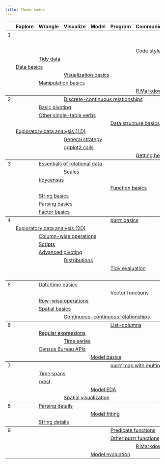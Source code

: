 ```yaml
---
title: Theme index
---
```


<table class="syllabus">
<colgroup>
  <col class="week" />
  <col class="theme" />
  <col class="theme" />
  <col class="theme" />
  <col class="theme" />
  <col class="theme" />
  <col class="theme" />
  <col class="theme" />
  <col class="theme" />
  <col class="theme" />
  <col class="theme" />
  <col class="theme" />
  <col class="theme" />
</colgroup>

<thead>
<tr>
  <th></th>
    <th>Explore</th>
    <th>Wrangle</th>
    <th>Visualize</th>
    <th>Model</th>
    <th>Program</th>
    <th>Communicate</th>
    <th>Workflow</th>
  <th></th>
  <th></th>
  <th></th>
  <th></th>
  <th></th>
</tr>
</thead>
<tbody>
<tr>
<td id='week-1'>1</td>
  <td colspan="6"></td>
  <td colspan="6"><a class="workflow" href="setup.html">Setup</a></td>
</tr>
<tr>
<td></td>
  <td colspan="6"></td>
  <td colspan="6"><a class="workflow" href="documentation.html">Documentation</a></td>
</tr>
<tr>
<td></td>
  <td colspan="5"></td>
  <td colspan="6"><a class="communicate" href="code-style.html">Code style</a></td>
  <td colspan="1"></td>
</tr>
<tr>
<td></td>
  <td colspan="1"></td>
  <td colspan="6"><a class="wrangle" href="tidy-data.html">Tidy data</a></td>
  <td colspan="5"></td>
</tr>
<tr>
<td></td>
  <td colspan="6"><a class="explore" href="data-basics.html">Data basics</a></td>
  <td colspan="6"></td>
</tr>
<tr>
<td></td>
  <td colspan="2"></td>
  <td colspan="6"><a class="visualize" href="vis-basics.html">Visualization basics</a></td>
  <td colspan="4"></td>
</tr>
<tr>
<td></td>
  <td colspan="1"></td>
  <td colspan="6"><a class="wrangle" href="manip-basics.html">Manipulation basics</a></td>
  <td colspan="5"></td>
</tr>
<tr>
<td></td>
  <td colspan="5"></td>
  <td colspan="6"><a class="communicate" href="rmarkdown-basics.html">R Markdown basics</a></td>
  <td colspan="1"></td>
</tr>
</tbody>
<tbody>
<tr>
<td id='week-2'>2</td>
  <td colspan="2"></td>
  <td colspan="6"><a class="visualize" href="vis-discrete-continuous.html">Discrete-continuous relationships</a></td>
  <td colspan="4"></td>
</tr>
<tr>
<td></td>
  <td colspan="1"></td>
  <td colspan="6"><a class="wrangle" href="pivot-1.html">Basic pivoting</a></td>
  <td colspan="5"></td>
</tr>
<tr>
<td></td>
  <td colspan="1"></td>
  <td colspan="6"><a class="wrangle" href="manip-one-table.html">Other single-table verbs</a></td>
  <td colspan="5"></td>
</tr>
<tr>
<td></td>
  <td colspan="4"></td>
  <td colspan="6"><a class="program" href="data-structure-basics.html">Data structure basics</a></td>
  <td colspan="2"></td>
</tr>
<tr>
<td></td>
  <td colspan="6"><a class="explore" href="eda-1d.html">Exploratory data analysis (1D)</a></td>
  <td colspan="6"></td>
</tr>
<tr>
<td></td>
  <td colspan="2"></td>
  <td colspan="6"><a class="visualize" href="vis-strategy.html">General strategy</a></td>
  <td colspan="4"></td>
</tr>
<tr>
<td></td>
  <td colspan="2"></td>
  <td colspan="6"><a class="visualize" href="vis-calls.html">ggplot2 calls</a></td>
  <td colspan="4"></td>
</tr>
<tr>
<td></td>
  <td colspan="5"></td>
  <td colspan="6"><a class="communicate" href="getting-help.html">Getting help</a></td>
  <td colspan="1"></td>
</tr>
</tbody>
<tbody>
<tr>
<td id='week-3'>3</td>
  <td colspan="1"></td>
  <td colspan="6"><a class="wrangle" href="relational-basics.html">Essentials of relational data</a></td>
  <td colspan="5"></td>
</tr>
<tr>
<td></td>
  <td colspan="2"></td>
  <td colspan="6"><a class="visualize" href="vis-scales.html">Scales</a></td>
  <td colspan="4"></td>
</tr>
<tr>
<td></td>
  <td colspan="1"></td>
  <td colspan="6"><a class="wrangle" href="tidycensus.html">tidycensus</a></td>
  <td colspan="5"></td>
</tr>
<tr>
<td></td>
  <td colspan="4"></td>
  <td colspan="6"><a class="program" href="function-basics.html">Function basics</a></td>
  <td colspan="2"></td>
</tr>
<tr>
<td></td>
  <td colspan="1"></td>
  <td colspan="6"><a class="wrangle" href="string-basics.html">String basics</a></td>
  <td colspan="5"></td>
</tr>
<tr>
<td></td>
  <td colspan="1"></td>
  <td colspan="6"><a class="wrangle" href="parse-basics.html">Parsing basics</a></td>
  <td colspan="5"></td>
</tr>
<tr>
<td></td>
  <td colspan="1"></td>
  <td colspan="6"><a class="wrangle" href="factor-basics.html">Factor basics</a></td>
  <td colspan="5"></td>
</tr>
</tbody>
<tbody>
<tr>
<td id='week-4'>4</td>
  <td colspan="4"></td>
  <td colspan="6"><a class="program" href="purrr-basics.html">purrr basics</a></td>
  <td colspan="2"></td>
</tr>
<tr>
<td></td>
  <td colspan="6"><a class="explore" href="eda-2d.html">Exploratory data analysis (2D)</a></td>
  <td colspan="6"></td>
</tr>
<tr>
<td></td>
  <td colspan="1"></td>
  <td colspan="6"><a class="wrangle" href="manip-colwise.html">Column-wise operations</a></td>
  <td colspan="5"></td>
</tr>
<tr>
<td></td>
  <td colspan="1"></td>
  <td colspan="6"><a class="wrangle" href="scripts.html">Scripts</a></td>
  <td colspan="5"></td>
</tr>
<tr>
<td></td>
  <td colspan="1"></td>
  <td colspan="6"><a class="wrangle" href="pivot-2.html">Advanced pivoting</a></td>
  <td colspan="5"></td>
</tr>
<tr>
<td></td>
  <td colspan="2"></td>
  <td colspan="6"><a class="visualize" href="vis-distributions.html">Distributions</a></td>
  <td colspan="4"></td>
</tr>
<tr>
<td></td>
  <td colspan="4"></td>
  <td colspan="6"><a class="program" href="tidy-eval.html">Tidy evaluation</a></td>
  <td colspan="2"></td>
</tr>
<tr>
<td></td>
  <td colspan="6"></td>
  <td colspan="6"><a class="workflow" href="project-workflow.html">Project workflow</a></td>
</tr>
</tbody>
<tbody>
<tr>
<td id='week-5'>5</td>
  <td colspan="1"></td>
  <td colspan="6"><a class="wrangle" href="datetime-basics.html">Date/time basics</a></td>
  <td colspan="5"></td>
</tr>
<tr>
<td></td>
  <td colspan="4"></td>
  <td colspan="6"><a class="program" href="function-vector.html">Vector functions</a></td>
  <td colspan="2"></td>
</tr>
<tr>
<td></td>
  <td colspan="1"></td>
  <td colspan="6"><a class="wrangle" href="manip-rowwise.html">Row-wise operations</a></td>
  <td colspan="5"></td>
</tr>
<tr>
<td></td>
  <td colspan="1"></td>
  <td colspan="6"><a class="wrangle" href="spatial-basics.html">Spatial basics</a></td>
  <td colspan="5"></td>
</tr>
<tr>
<td></td>
  <td colspan="2"></td>
  <td colspan="6"><a class="visualize" href="vis-continuous-continuous.html">Continuous-continuous relationships</a></td>
  <td colspan="4"></td>
</tr>
</tbody>
<tbody>
<tr>
<td id='week-6'>6</td>
  <td colspan="4"></td>
  <td colspan="6"><a class="program" href="list-cols.html">List-columns</a></td>
  <td colspan="2"></td>
</tr>
<tr>
<td></td>
  <td colspan="1"></td>
  <td colspan="6"><a class="wrangle" href="regexps.html">Regular expressions</a></td>
  <td colspan="5"></td>
</tr>
<tr>
<td></td>
  <td colspan="2"></td>
  <td colspan="6"><a class="visualize" href="vis-time-series.html">Time series</a></td>
  <td colspan="4"></td>
</tr>
<tr>
<td></td>
  <td colspan="1"></td>
  <td colspan="6"><a class="wrangle" href="census-bureau-apis.html">Census Bureau APIs</a></td>
  <td colspan="5"></td>
</tr>
<tr>
<td></td>
  <td colspan="3"></td>
  <td colspan="6"><a class="model" href="model-basics.html">Model basics</a></td>
  <td colspan="3"></td>
</tr>
</tbody>
<tbody>
<tr>
<td id='week-7'>7</td>
  <td colspan="4"></td>
  <td colspan="6"><a class="program" href="purrr-parallel.html">purrr map with multiple inputs</a></td>
  <td colspan="2"></td>
</tr>
<tr>
<td></td>
  <td colspan="1"></td>
  <td colspan="6"><a class="wrangle" href="timespans.html">Time spans</a></td>
  <td colspan="5"></td>
</tr>
<tr>
<td></td>
  <td colspan="1"></td>
  <td colspan="6"><a class="wrangle" href="rvest.html">rvest</a></td>
  <td colspan="5"></td>
</tr>
<tr>
<td></td>
  <td colspan="3"></td>
  <td colspan="6"><a class="model" href="model-eda.html">Model EDA</a></td>
  <td colspan="3"></td>
</tr>
<tr>
<td></td>
  <td colspan="2"></td>
  <td colspan="6"><a class="visualize" href="spatial-vis.html">Spatial visualization</a></td>
  <td colspan="4"></td>
</tr>
</tbody>
<tbody>
<tr>
<td id='week-8'>8</td>
  <td colspan="1"></td>
  <td colspan="6"><a class="wrangle" href="parse-details.html">Parsing details</a></td>
  <td colspan="5"></td>
</tr>
<tr>
<td></td>
  <td colspan="3"></td>
  <td colspan="6"><a class="model" href="model-fit.html">Model fitting</a></td>
  <td colspan="3"></td>
</tr>
<tr>
<td></td>
  <td colspan="1"></td>
  <td colspan="6"><a class="wrangle" href="string-details.html">String details</a></td>
  <td colspan="5"></td>
</tr>
</tbody>
<tbody>
<tr>
<td id='week-9'>9</td>
  <td colspan="4"></td>
  <td colspan="6"><a class="program" href="function-predicate.html">Predicate functions</a></td>
  <td colspan="2"></td>
</tr>
<tr>
<td></td>
  <td colspan="4"></td>
  <td colspan="6"><a class="program" href="purrr-extras.html">Other purrr functions</a></td>
  <td colspan="2"></td>
</tr>
<tr>
<td></td>
  <td colspan="5"></td>
  <td colspan="6"><a class="communicate" href="rmarkdown-formats.html">R Markdown presentations</a></td>
  <td colspan="1"></td>
</tr>
<tr>
<td></td>
  <td colspan="3"></td>
  <td colspan="6"><a class="model" href="model-eval.html">Model evaluation</a></td>
  <td colspan="3"></td>
</tr>
</tbody>
</table>